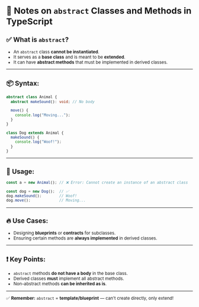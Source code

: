<small>
  

  # 📌 Notes on `abstract` Classes and Methods in TypeScript

## ✅ What is `abstract`?

* An `abstract` class **cannot be instantiated**.
* It serves as a **base class** and is meant to be **extended**.
* It can have **abstract methods** that must be implemented in derived classes.

---

## 📦 Syntax:

```ts
abstract class Animal {
  abstract makeSound(): void; // No body

  move() {
    console.log("Moving...");
  }
}

class Dog extends Animal {
  makeSound() {
    console.log("Woof!");
  }
}
```

---

## 🧪 Usage:

```ts
const a = new Animal(); // ❌ Error: Cannot create an instance of an abstract class

const dog = new Dog();  // ✅
dog.makeSound();        // Woof!
dog.move();             // Moving...
```

---

## 🔥 Use Cases:

* Designing **blueprints** or **contracts** for subclasses.
* Ensuring certain methods are **always implemented** in derived classes.

---

## ❗ Key Points:

* `abstract` methods **do not have a body** in the base class.
* Derived classes **must** implement all abstract methods.
* Non-abstract methods **can be inherited as is**.

---

✅ **Remember:** `abstract` = **template/blueprint** — can't create directly, only extend!


</small>
